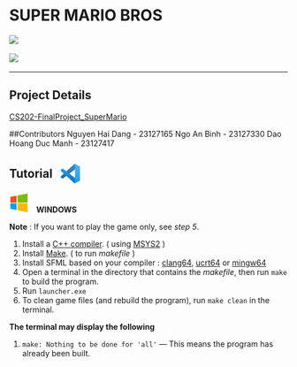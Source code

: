 # SUPER MARIO BROS
![](https://raw.githubusercontent.com/DanielNguyen-05/SUPER_MARIO_GAME/refs/heads/main/assets/icon.ico?token=GHSAT0AAAAAAC2EDGJ5AKIPLMNBAUR73PEUZZZQMSA)

![](https://img.shields.io/github/release/pandao/editor.md.svg)

----
## Project Details
[CS202-FinalProject_SuperMario](https://docs.google.com/document/d/1N59hDBAQYoavpiW9zewu9_QKwtMipv-ZIDnmylP1gEg/edit?tab=t.0#heading=h.pdkhz280o558 "CS202-FinalProject_SuperMario")

##Contributors
Nguyen Hai Dang - 23127165
Ngo An Binh - 23127330
Dao Hoang Duc Manh - 23127417

<h2 style="display: flex; align-items: center;">
  <span>Tutorial</span>
  <img src="https://raw.githubusercontent.com/DanielNguyen-05/SUPER_MARIO_GAME/refs/heads/main/assets/vscode.svg?token=GHSAT0AAAAAAC2EDGJ4Y6BBSZNYMN27CUQEZZZRKDA" style="width: 35px; margin-left: 15px;">
</h2>

<img src="https://raw.githubusercontent.com/DanielNguyen-05/SUPER_MARIO_GAME/refs/heads/main/assets/windows.svg?token=GHSAT0AAAAAAC2EDGJ4KI6M5GUF5CXVK6VKZZZRJRA" style="width: 35px; margin-right: 10px;" align="mid"> **WINDOWS**

**Note** : If you want to play the game only, see *step 5*.
1. Install a [C++ compiler](https://code.visualstudio.com/docs/cpp/config-mingw "C++ compiler"). ( using [MSYS2](https://www.msys2.org/ "MSYS2") )
2. Install [Make](https://packages.msys2.org/packages/make "Make"). ( to run *makefile* )
3. Install SFML based on your compiler : [clang64](https://packages.msys2.org/packages/mingw-w64-clang-x86_64-sfml "clang64"), [ucrt64](https://packages.msys2.org/packages/mingw-w64-ucrt-x86_64-sfml "ucrt64") or [mingw64](https://packages.msys2.org/packages/mingw-w64-x86_64-sfml "mingw64")
4. Open a terminal in the directory that contains the *makefile*, then run `make` to build the program.
5. Run `launcher.exe`
6. To clean game files (and rebuild the program), run `make clean` in the terminal.

**The terminal may display the following**
1. `make: Nothing to be done for 'all'` — This means the program has already been built.

